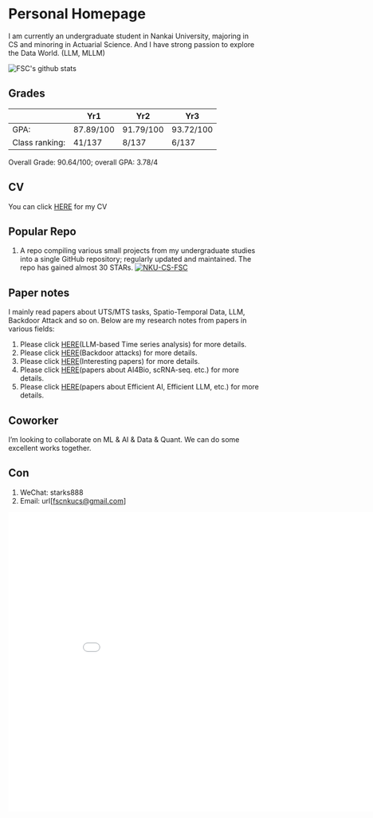 # Personal Homepage
I am currently an undergraduate student in Nankai University, majoring in CS and minoring in Actuarial Science. And I have strong passion to explore the Data World. (LLM, MLLM)

![FSC's github stats](https://github-readme-stats.vercel.app/api?username=fscdc&show_icons=true&theme=tokyonight) 

## Grades

|                 | Yr1        | Yr2        | Yr3        |
|-----------------|------------|------------|------------|
| GPA:            | 87.89/100  | 91.79/100  | 93.72/100  |
| Class ranking:  | 41/137     | 8/137      | 6/137      |


Overall Grade: 90.64/100; overall GPA: 3.78/4

## CV
You can click [HERE](/CV.pdf) for my CV

## Popular Repo
1. A repo compiling various small projects from my undergraduate studies into a single GitHub repository; regularly updated and maintained. The repo has gained almost 30 STARs.
[![NKU-CS-FSC](https://github-readme-stats.vercel.app/api/pin/?username=fscdc&repo=NKU-CS-FSC)](https://github.com/fscdc/NKU-CS-FSC)

## Paper notes
I mainly read papers about UTS/MTS tasks, Spatio-Temporal Data, LLM, Backdoor Attack and so on. Below are my research notes from papers in various fields:

1. Please click [HERE](./Paper-Note/model4ts.md)(LLM-based Time series analysis) for more details.
2. Please click [HERE](./Paper-Note/backdoor.md)(Backdoor attacks) for more details.
3. Please click [HERE](./Paper-Note/interesting.md)(Interesting papers) for more details.
4. Please click [HERE](./Paper-Note/bio.md)(papers about AI4Bio, scRNA-seq. etc.) for more details.
5. Please click [HERE](./Paper-Note/efficient-llm.md)(papers about Efficient AI, Efficient LLM, etc.) for more details.


## Coworker
I’m looking to collaborate on ML & AI & Data & Quant. We can do some excellent works together. 

## Con
1. WeChat: starks888
2. Email: url[fscnkucs@gmail.com]


<iframe src="./maps.html" width="900" height="600" style="border: none;"></iframe>
